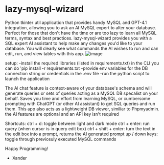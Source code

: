 # lazy-mysql-wizard
Python tkinter util application that provides handy MySQL and GPT-4.1 integration, allowing you to ask an AI MySQL expert to alter your database.
Perfect for those that don't have the time or are too lazy to learn all MySQL terms, syntax and best practices. lazy-mysql-wizard provides you with a SQL expert AI assistant to help make any changes you'd like to your database. You will clearly see what commands the AI wishes to run and can edit, run, and view tables with this app.
![image](https://github.com/user-attachments/assets/b5322851-ec20-4c84-b0fd-26e987c91978)

setup:
-install the required libraries (listed in requirements.txt) in the CLI you can do 'pip install -r requirements.txt
-provide env variables for the DB connection string or credentials in the .env file
-run the python script to launch the application

The AI chat feature is context-aware of your database's schema and will generate queries or sets of queries acting as a MySQL DB specalist on your behalf. Saves you time and effort from learning MySQL, or cumbersome prompting with ChatGPT (or other AI assistant) to get SQL queries and run them. This app also acts as a lightweight DB viewer, similiar to Phpmyadmin. the AI features are optional and an API key isn't required

Shortcuts:
ctrl + d: toggle between light and dark mode
ctrl + enter: run query (when cursor is in query edit box)
ctrl + shift + enter: turn the text in the edit box into a prompt, returns the AI generated prompt
up / down keys: toggle through previosuly executed MySQL commands

Happy Programming!
- Xander

